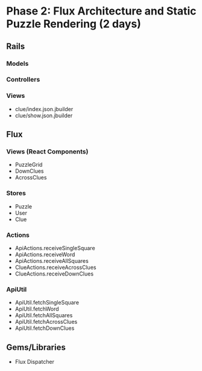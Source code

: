 # Phase 2: Flux Architecture and Static Puzzle Rendering (2 days)

## Rails
### Models

### Controllers

### Views
* clue/index.json.jbuilder
* clue/show.json.jbuilder

## Flux
### Views (React Components)
* PuzzleGrid
* DownClues
* AcrossClues

### Stores
* Puzzle
* User
* Clue

### Actions
* ApiActions.receiveSingleSquare
* ApiActions.receiveWord
* ApiActions.receiveAllSquares
* ClueActions.receiveAcrossClues
* ClueActions.receiveDownClues

### ApiUtil
* ApiUtil.fetchSingleSquare
* ApiUtil.fetchWord
* ApiUtil.fetchAllSquares
* ApiUtil.fetchAcrossClues
* ApiUtil.fetchDownClues


## Gems/Libraries
* Flux Dispatcher
